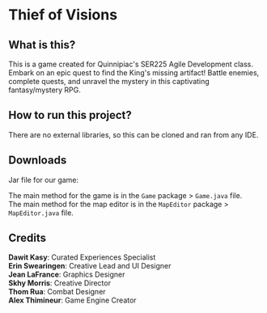 # Thief of Visions

## What is this?
This is a game created for Quinnipiac's SER225 Agile Development class.
Embark on an epic quest to find the King's missing artifact! Battle enemies, complete quests, and unravel the mystery in this captivating fantasy/mystery RPG.

## How to run this project?
There are no external libraries, so this can be cloned and ran from any IDE.

## Downloads
Jar file for our game: 

The main method for the game is in the `Game` package > `Game.java` file.<br>
The main method for the map editor is in the `MapEditor` package > `MapEditor.java` file.

## Credits
**Dawit Kasy**: Curated Experiences Specialist<br>
**Erin Swearingen**: Creative Lead and UI Designer<br>
**Jean LaFrance**: Graphics Designer<br>
**Skhy Morris**: Creative Director<br>
**Thom Rua**: Combat Designer<br>
**Alex Thimineur**: Game Engine Creator<br>
